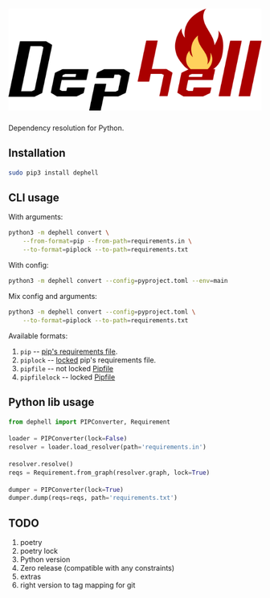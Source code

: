 # ![DepHell](./assets/logo.png)

Dependency resolution for Python.

## Installation

```bash
sudo pip3 install dephell
```


## CLI usage

With arguments:

```bash
python3 -m dephell convert \
    --from-format=pip --from-path=requirements.in \
    --to-format=piplock --to-path=requirements.txt
```

With config:

```bash
python3 -m dephell convert --config=pyproject.toml --env=main
```

Mix config and arguments:

```bash
python3 -m dephell convert --config=pyproject.toml \
    --to-format=piplock --to-path=requirements.txt
```

Available formats:

1. `pip` -- [pip's requirements file](https://pip.pypa.io/en/stable/user_guide/#id1).
1. `piplock` -- [locked](https://pip.pypa.io/en/stable/reference/pip_freeze/) pip's requirements file.
1. `pipfile` -- not locked [Pipfile](https://github.com/pypa/pipfile#pipfile)
1. `pipfilelock` -- locked [Pipfile](https://github.com/pypa/pipfile#pipfilelock)


## Python lib usage

```python
from dephell import PIPConverter, Requirement

loader = PIPConverter(lock=False)
resolver = loader.load_resolver(path='requirements.in')

resolver.resolve()
reqs = Requirement.from_graph(resolver.graph, lock=True)

dumper = PIPConverter(lock=True)
dumper.dump(reqs=reqs, path='requirements.txt')
```


## TODO

1. poetry
1. poetry lock
1. Python version
1. Zero release (compatible with any constraints)
1. extras
1. right version to tag mapping for git
